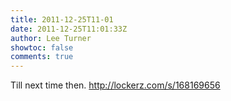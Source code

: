```yaml
---
title: 2011-12-25T11-01
date: 2011-12-25T11:01:33Z
author: Lee Turner
showtoc: false
comments: true
---
```


Till next time then.  http://lockerz.com/s/168169656

